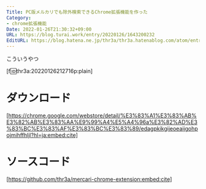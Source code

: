 ```yaml
---
Title: PC版メルカリでも除外検索できるChrome拡張機能を作った
Category:
- chrome拡張機能
Date: 2022-01-26T21:30:32+09:00
URL: https://blog.turai.work/entry/20220126/1643200232
EditURL: https://blog.hatena.ne.jp/thr3a/thr3a.hatenablog.com/atom/entry/13574176438056940765
---
```


こういうやつ

[f:id:thr3a:20220126212716p:plain]

# ダウンロード

[https://chrome.google.com/webstore/detail/%E3%83%A1%E3%83%AB%E3%82%AB%E3%83%AA%E9%99%A4%E5%A4%96a%E3%82%AD%E3%83%BC%E3%83%AF%E3%83%BC%E3%83%89/edagpkikgijeoeaijgohpojmihffhljl?hl=ja:embed:cite]


# ソースコード

[https://github.com/thr3a/mercari-chrome-extension:embed:cite]
